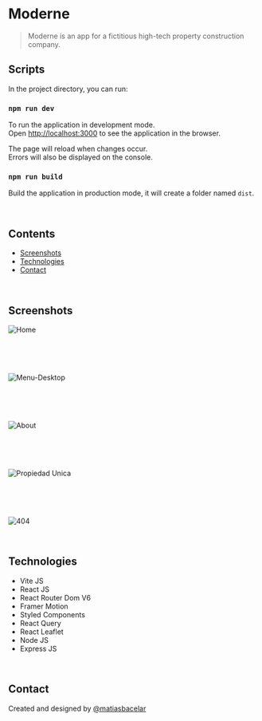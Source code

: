 # Moderne

> Moderne is an app for a fictitious high-tech property construction company.

## Scripts

In the project directory, you can run:


### `npm run dev`

To run the application in development mode.\
Open [http://localhost:3000](http://localhost:3000) to see the application in the browser.

The page will reload when changes occur.\
Errors will also be displayed on the console.


### `npm run build`

Build the application in production mode, it will create a folder named `dist`.

</br>

## Contents

- [Screenshots](#screenshots)
- [Technologies](#technologies)
- [Contact](#contact)

</br>

## Screenshots

![Home](https://user-images.githubusercontent.com/64114079/150658322-d9ab7d91-c1a8-4c05-a8d4-fd3a543f7354.png)

</br>
</br>
</br>


![Menu-Desktop](https://user-images.githubusercontent.com/64114079/150658330-55881ad0-99d0-4d96-ab42-30dc0a69423e.png)

</br>
</br>
</br>

![About](https://user-images.githubusercontent.com/64114079/150658336-3b46579d-d35e-434f-a0ce-ce675d38abb1.png)

</br>
</br>
</br>

![Propiedad Unica](https://user-images.githubusercontent.com/64114079/150658343-c2235be8-7b7c-4a3e-bc0e-c7821058b27e.png)

</br>
</br>
</br>

![404](https://user-images.githubusercontent.com/64114079/150658350-f7a872a4-2f47-485f-afeb-ab372e4d21bf.png)

</br>

## Technologies

- Vite JS
- React JS
- React Router Dom V6
- Framer Motion
- Styled Components
- React Query
- React Leaflet
- Node JS
- Express JS

</br>

## Contact

Created and designed by [@matiasbacelar](https://github.com/matiasbacelar98)

